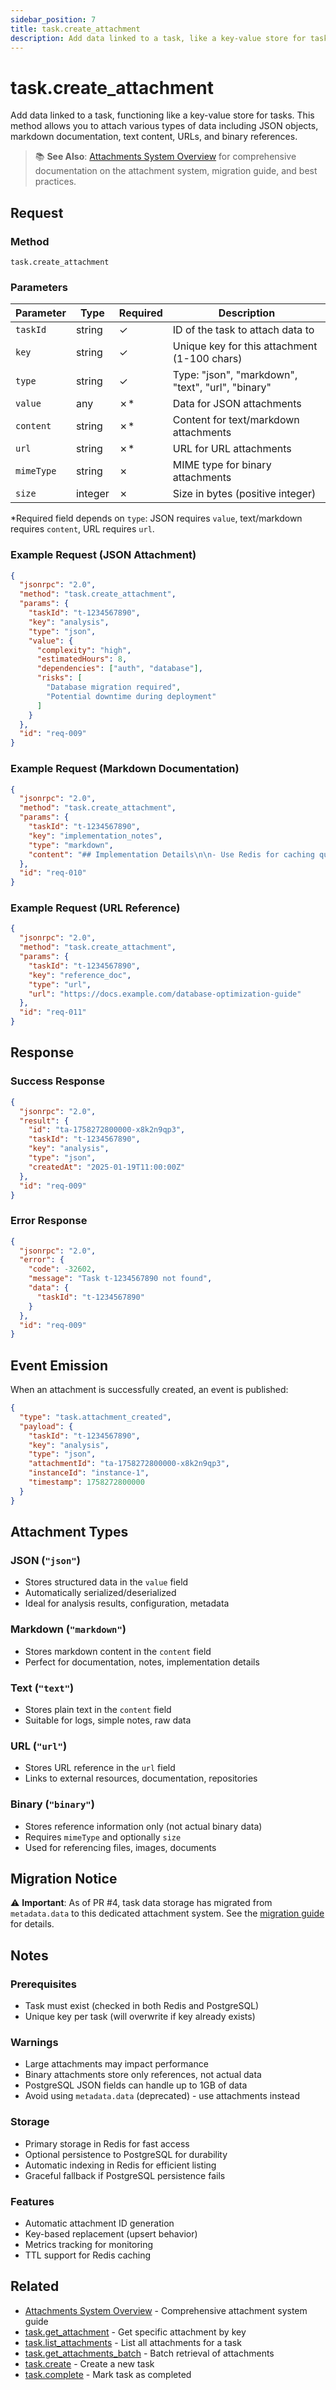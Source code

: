 ```yaml
---
sidebar_position: 7
title: task.create_attachment
description: Add data linked to a task, like a key-value store for tasks
---
```


# task.create_attachment

Add data linked to a task, functioning like a key-value store for tasks. This method allows you to attach various types of data including JSON objects, markdown documentation, text content, URLs, and binary references.

> 📚 **See Also**: [Attachments System Overview](../attachments) for comprehensive documentation on the attachment system, migration guide, and best practices.

## Request

### Method
`task.create_attachment`

### Parameters

| Parameter | Type | Required | Description |
|-----------|------|----------|-------------|
| `taskId` | string | ✓ | ID of the task to attach data to |
| `key` | string | ✓ | Unique key for this attachment (1-100 chars) |
| `type` | string | ✓ | Type: "json", "markdown", "text", "url", "binary" |
| `value` | any | ✗* | Data for JSON attachments |
| `content` | string | ✗* | Content for text/markdown attachments |
| `url` | string | ✗* | URL for URL attachments |
| `mimeType` | string | ✗ | MIME type for binary attachments |
| `size` | integer | ✗ | Size in bytes (positive integer) |

*Required field depends on `type`: JSON requires `value`, text/markdown requires `content`, URL requires `url`.

### Example Request (JSON Attachment)

```json
{
  "jsonrpc": "2.0",
  "method": "task.create_attachment",
  "params": {
    "taskId": "t-1234567890",
    "key": "analysis",
    "type": "json",
    "value": {
      "complexity": "high",
      "estimatedHours": 8,
      "dependencies": ["auth", "database"],
      "risks": [
        "Database migration required",
        "Potential downtime during deployment"
      ]
    }
  },
  "id": "req-009"
}
```

### Example Request (Markdown Documentation)

```json
{
  "jsonrpc": "2.0",
  "method": "task.create_attachment",
  "params": {
    "taskId": "t-1234567890",
    "key": "implementation_notes",
    "type": "markdown",
    "content": "## Implementation Details\n\n- Use Redis for caching query results\n- Implement rate limiting on API endpoints\n- Add indexes on frequently queried columns\n\n### Performance Targets\n- < 100ms average response time\n- Support 1000 concurrent users"
  },
  "id": "req-010"
}
```

### Example Request (URL Reference)

```json
{
  "jsonrpc": "2.0",
  "method": "task.create_attachment",
  "params": {
    "taskId": "t-1234567890",
    "key": "reference_doc",
    "type": "url",
    "url": "https://docs.example.com/database-optimization-guide"
  },
  "id": "req-011"
}
```

## Response

### Success Response

```json
{
  "jsonrpc": "2.0",
  "result": {
    "id": "ta-1758272800000-x8k2n9qp3",
    "taskId": "t-1234567890",
    "key": "analysis",
    "type": "json",
    "createdAt": "2025-01-19T11:00:00Z"
  },
  "id": "req-009"
}
```

### Error Response

```json
{
  "jsonrpc": "2.0",
  "error": {
    "code": -32602,
    "message": "Task t-1234567890 not found",
    "data": {
      "taskId": "t-1234567890"
    }
  },
  "id": "req-009"
}
```

## Event Emission

When an attachment is successfully created, an event is published:

```json
{
  "type": "task.attachment_created",
  "payload": {
    "taskId": "t-1234567890",
    "key": "analysis",
    "type": "json",
    "attachmentId": "ta-1758272800000-x8k2n9qp3",
    "instanceId": "instance-1",
    "timestamp": 1758272800000
  }
}
```

## Attachment Types

### JSON (`"json"`)
- Stores structured data in the `value` field
- Automatically serialized/deserialized
- Ideal for analysis results, configuration, metadata

### Markdown (`"markdown"`)
- Stores markdown content in the `content` field
- Perfect for documentation, notes, implementation details

### Text (`"text"`)
- Stores plain text in the `content` field
- Suitable for logs, simple notes, raw data

### URL (`"url"`)
- Stores URL reference in the `url` field
- Links to external resources, documentation, repositories

### Binary (`"binary"`)
- Stores reference information only (not actual binary data)
- Requires `mimeType` and optionally `size`
- Used for referencing files, images, documents

## Migration Notice

⚠️ **Important**: As of PR #4, task data storage has migrated from `metadata.data` to this dedicated attachment system. See the [migration guide](../attachments#migration-from-metadata) for details.

## Notes

### Prerequisites
- Task must exist (checked in both Redis and PostgreSQL)
- Unique key per task (will overwrite if key already exists)

### Warnings
- Large attachments may impact performance
- Binary attachments store only references, not actual data
- PostgreSQL JSON fields can handle up to 1GB of data
- Avoid using `metadata.data` (deprecated) - use attachments instead

### Storage
- Primary storage in Redis for fast access
- Optional persistence to PostgreSQL for durability
- Automatic indexing in Redis for efficient listing
- Graceful fallback if PostgreSQL persistence fails

### Features
- Automatic attachment ID generation
- Key-based replacement (upsert behavior)
- Metrics tracking for monitoring
- TTL support for Redis caching

## Related

- [Attachments System Overview](../attachments) - Comprehensive attachment system guide
- [task.get_attachment](./get_attachment) - Get specific attachment by key
- [task.list_attachments](./list_attachments) - List all attachments for a task
- [task.get_attachments_batch](./get_attachments_batch) - Batch retrieval of attachments
- [task.create](./create) - Create a new task
- [task.complete](./complete) - Mark task as completed